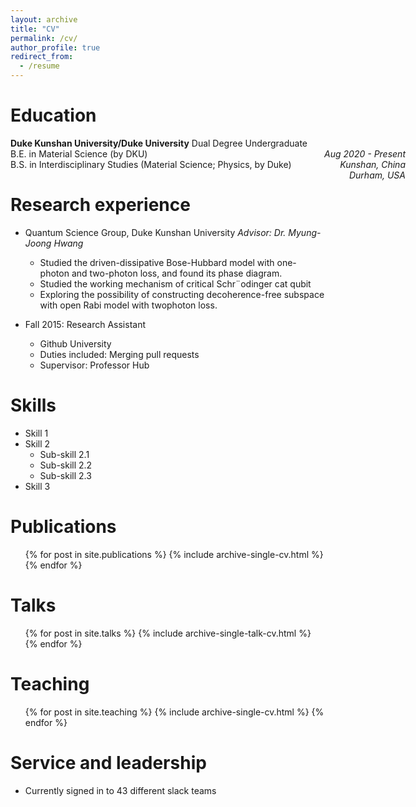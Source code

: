 ```yaml
---
layout: archive
title: "CV"
permalink: /cv/
author_profile: true
redirect_from:
  - /resume
---
```



Education
======


<div><b>Duke Kunshan University/Duke University</b> Dual Degree Undergraduate</div>
<div style="position: absolute; right: 100"><em>Aug 2020 - Present</em></div> 

<div>B.E. in Material Science (by DKU)</div>
<div style="position: absolute; right: 100"><em>Kunshan, China</em></div> 

<div>B.S. in Interdisciplinary Studies (Material Science; Physics, by Duke)</div>
<div style="position: absolute; right: 100"><em>Durham, USA</em></div>

Research experience
======
* Quantum Science Group, Duke Kunshan University
  *Advisor: Dr. Myung-Joong Hwang*
  * Studied the driven-dissipative Bose-Hubbard model with one-photon and two-photon loss, and found its phase diagram.
  * Studied the working mechanism of critical Schr¨odinger cat qubit
  * Exploring the possibility of constructing decoherence-free subspace with open Rabi model with twophoton loss.

* Fall 2015: Research Assistant
  * Github University
  * Duties included: Merging pull requests
  * Supervisor: Professor Hub
  
Skills
======
* Skill 1
* Skill 2
  * Sub-skill 2.1
  * Sub-skill 2.2
  * Sub-skill 2.3
* Skill 3

Publications
======
  <ul>{% for post in site.publications %}
    {% include archive-single-cv.html %}
  {% endfor %}</ul>
  
Talks
======
  <ul>{% for post in site.talks %}
    {% include archive-single-talk-cv.html %}
  {% endfor %}</ul>
  
Teaching
======
  <ul>{% for post in site.teaching %}
    {% include archive-single-cv.html %}
  {% endfor %}</ul>
  
Service and leadership
======
* Currently signed in to 43 different slack teams
